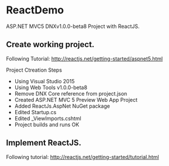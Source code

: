 # ReactDemo

ASP.NET MVC5 DNXv1.0.0-beta8 Project with ReactJS.

## Create working project.

Following Tutorial:
<http://reactjs.net/getting-started/aspnet5.html>

Project Ctreation Steps
* Using Visual Studio 2015
* Using Web Tools v1.0.0-beta8
* Remove DNX Core reference from project.json
* Created ASP.NET MVC 5 Preview Web App Project
* Added ReactJs.AspNet NuGet package
* Edited Startup.cs
* Edited _ViewImports.cshtml
* Project builds and runs OK

## Implement ReactJS.

Following tutorial:
<http://reactjs.net/getting-started/tutorial.html>